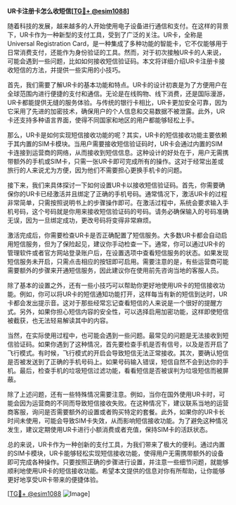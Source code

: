 **UR卡注册卡怎么收短信[[TG💪+ @esim1088](https://t.me/s/esim1088)]**

随着科技的发展，越来越多的人开始使用电子设备进行通信和支付。在这样的背景下，UR卡作为一种新型的支付工具，受到了广泛的关注。UR卡，全称是Universal Registration Card，是一种集成了多种功能的智能卡，它不仅能够用于日常消费支付，还能作为身份验证的工具。然而，对于初次接触UR卡的人来说，可能会遇到一些问题，比如如何接收短信验证码。本文将详细介绍UR卡注册卡接收短信的方法，并提供一些实用的小技巧。

首先，我们需要了解UR卡的基本功能和特点。UR卡的设计初衷是为了方便用户在全球范围内进行便捷的支付和通信。无论是在线购物、线下消费，还是国际漫游，UR卡都能提供无缝的服务体验。与传统的银行卡相比，UR卡更加安全可靠，因为它采用了先进的加密技术，确保用户的个人信息和交易数据不被泄露。此外，UR卡还支持多种语言界面，使得不同国家和地区的用户都能够轻松上手。

那么，UR卡是如何实现短信接收功能的呢？其实，UR卡的短信接收功能主要依赖于其内置的SIM卡模块。当用户需要接收短信验证码时，UR卡会通过内置的SIM卡连接到运营商的网络，从而接收到短信信息。这种设计的好处在于，用户无需携带额外的手机或SIM卡，只需一张UR卡即可完成所有的操作。这对于经常出差或旅行的人来说尤为方便，因为他们不需要担心更换手机卡的问题。

接下来，我们来具体探讨一下如何设置UR卡以接收短信验证码。首先，你需要确保你的UR卡已经激活并且绑定了正确的手机号码。通常情况下，激活UR卡的过程非常简单，只需按照说明书上的步骤操作即可。在激活过程中，系统会要求输入手机号码，这个号码就是你用来接收短信验证码的号码。请务必确保输入的号码准确无误，因为一旦绑定成功，更改号码将变得非常麻烦。

激活完成后，你需要检查UR卡是否正确配置了短信服务。大多数UR卡都会自动启用短信服务，但为了保险起见，建议你手动检查一下。通常，你可以通过UR卡的管理软件或者官方网站登录账户后，在设置选项中查看短信服务的状态。如果发现短信服务未开启，只需点击相应的按钮即可启用。需要注意的是，有些运营商可能需要额外的步骤来开通短信服务，因此建议你在使用前先咨询当地的客服人员。

除了基本的设置之外，还有一些小技巧可以帮助你更好地使用UR卡的短信接收功能。例如，你可以将UR卡的短信通知功能打开，这样每当有新的短信到达时，UR卡都会发出提示音。这对于那些经常忘记查看短信的人来说是一个很好的提醒方式。另外，如果你担心短信内容的安全性，可以选择启用加密功能，这样即使短信被截获，也无法轻易解读其中的内容。

当然，在实际使用过程中，也可能会遇到一些问题。最常见的问题是无法接收到短信验证码。如果你遇到了这种情况，首先要检查手机是否有信号，以及是否开启了飞行模式。有时候，飞行模式的开启会导致短信无法正常接收。其次，要确认短信是否被发送到了正确的手机号码上。如果号码输入错误，短信自然不会到达你的手机。最后，检查手机的垃圾短信过滤功能，看看短信是否被误判为垃圾短信而被屏蔽。

除了上述问题，还有一些特殊情况需要注意。例如，当你在国外使用UR卡时，可能会因为运营商的不同而导致短信接收失败。在这种情况下，建议联系当地的运营商客服，询问是否需要额外的设置或者购买特定的套餐。此外，如果你的UR卡长时间未使用，可能会导致SIM卡失效，从而影响短信接收功能。为了避免这种情况发生，建议定期使用UR卡进行小额消费或者充值，保持SIM卡的活跃状态。

总的来说，UR卡作为一种创新的支付工具，为我们带来了极大的便利。通过内置的SIM卡模块，UR卡能够轻松实现短信接收功能，使得用户无需携带额外的设备即可完成各种操作。只要按照正确的步骤进行设置，并注意一些细节问题，就能够顺利地使用UR卡的短信接收功能。希望本文提供的信息对你有所帮助，让你能够更好地享受UR卡带来的便捷体验。

[[TG💪+ @esim1088](https://t.me/s/esim1088) ![Image](https://i.postimg.cc/4NQfJmqS/Snipaste-2025-05-13-00-14-12.png)]